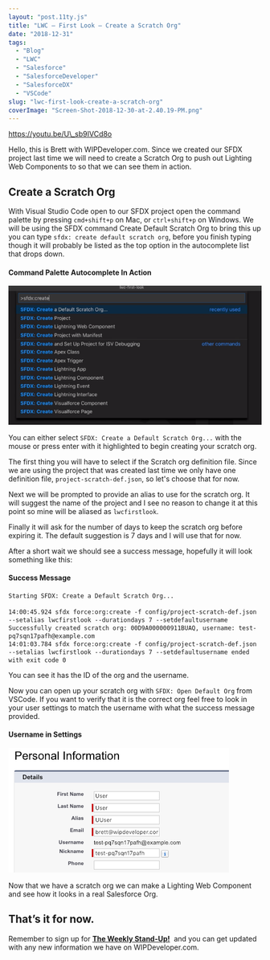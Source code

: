 ```yaml
---
layout: "post.11ty.js"
title: "LWC – First Look – Create a Scratch Org"
date: "2018-12-31"
tags: 
  - "Blog"
  - "LWC"
  - "Salesforce"
  - "SalesforceDeveloper"
  - "SalesforceDX"
  - "VSCode"
slug: "lwc-first-look-create-a-scratch-org"
coverImage: "Screen-Shot-2018-12-30-at-2.40.19-PM.png"
---
```


https://youtu.be/U\_sb9IVCd8o

Hello, this is Brett with WIPDeveloper.com. Since we created our SFDX project last time we will need to create a Scratch Org to push out Lighting Web Components to so that we can see them in action.

## Create a Scratch Org

With Visual Studio Code open to our SFDX project open the command palette by pressing `cmd+shift+p` on Mac, or `ctrl+shift+p` on Windows. We will be using the SFDX command Create Default Scratch Org to bring this up you can type `sfdx: create default scratch org`, before you finish typing though it will probably be listed as the top option in the autocomplete list that drops down.

#### Command Palette Autocomplete In Action

![](images/Screen-Shot-2018-12-30-at-2.47.56-PM.png)

You can either select `SFDX: Create a Default Scratch Org...` with the mouse or press enter with it highlighted to begin creating your scratch org.

The first thing you will have to select if the Scratch org definition file. Since we are using the project that was created last time we only have one definition file, `project-scratch-def.json`, so let's choose that for now.

Next we will be prompted to provide an alias to use for the scratch org. It will suggest the name of the project and I see no reason to change it at this point so mine will be aliased as `lwcfirstlook`.

Finally it will ask for the number of days to keep the scratch org before expiring it. The default suggestion is 7 days and I will use that for now.

After a short wait we should see a success message, hopefully it will look something like this:

#### Success Message

```
Starting SFDX: Create a Default Scratch Org...

14:00:45.924 sfdx force:org:create -f config/project-scratch-def.json --setalias lwcfirstlook --durationdays 7 --setdefaultusername
Successfully created scratch org: 00D9A000000911BUAQ, username: test-pq7sqn17pafh@example.com
14:01:03.784 sfdx force:org:create -f config/project-scratch-def.json --setalias lwcfirstlook --durationdays 7 --setdefaultusername ended with exit code 0
```

You can see it has the ID of the org and the username.

Now you can open up your scratch org with `SFDX: Open Default Org` from VSCode. If you want to verify that it is the correct org feel free to look in your user settings to match the username with what the success message provided.

#### Username in Settings

![](images/Screen-Shot-2018-12-30-at-8.04.40-PM.png)

Now that we have a scratch org we can make a Lighting Web Component and see how it looks in a real Salesforce Org.

## That’s it for now.

Remember to sign up for **[The Weekly Stand-Up!](https://wipdeveloper.wpcomstaging.com/newsletter/)**  and you can get updated with any new information we have on WIPDeveloper.com.
